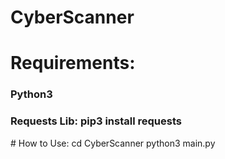 # CyberScanner

# Requirements:
<h3>Python3</h3>
<h3>Requests Lib: pip3 install requests</h3>
# How to Use:
cd CyberScanner
python3 main.py
